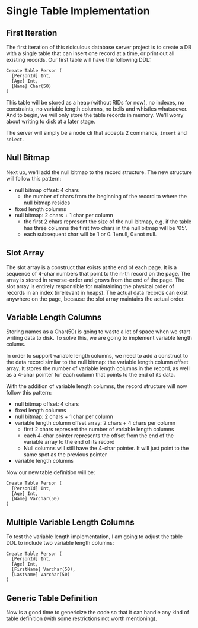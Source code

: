 # Single Table Implementation

## First Iteration

The first iteration of this ridiculous database server project is to create a DB with a single table that can insert one record at a time, or print out all existing records. Our first table will have the following DDL:

```
Create Table Person (
  [PersonId] Int,
  [Age] Int,
  [Name] Char(50)
)
```

This table will be stored as a heap (without RIDs for now), no indexes, no constraints, no variable length columns, no bells and whistles whatsoever. And to begin, we will only store the table records in memory. We'll worry about writing to disk at a later stage.

The server will simply be a node cli that accepts 2 commands, `insert` and `select`.

## Null Bitmap

Next up, we'll add the null bitmap to the record structure. The new structure will follow this pattern:

- null bitmap offset: 4 chars
  - the number of chars from the beginning of the record to where the null bitmap resides
- fixed length columns
- null bitmap: 2 chars + 1 char per column
  - the first 2 chars represent the size of the null bitmap, e.g. if the table has three columns the first two chars in the null bitmap will be '05'.
  - each subsequent char will be 1 or 0. 1=null, 0=not null.

## Slot Array

The slot array is a construct that exists at the end of each page. It is a sequence of 4-char numbers that point to the n-th record on the page. The array is stored in reverse-order and grows from the end of the page. The slot array is entirely responsible for maintaining the physical order of records in an index (irrelevant in heaps). The actual data records can exist anywhere on the page, because the slot array maintains the actual order.

## Variable Length Columns

Storing names as a Char(50) is going to waste a lot of space when we start writing data to disk. To solve this, we are going to implement variable length colums. 

In order to support variable length columns, we need to add a construct to the data record similar to the null bitmap: the variable length column offset array. It stores the number of variable length columns in the record, as well as a 4-char pointer for each column that points to the end of its data.

With the addition of variable length columns, the record structure will now follow this pattern:

- null bitmap offset: 4 chars
- fixed length columns
- null bitmap: 2 chars + 1 char per column
- variable length column offset array: 2 chars + 4 chars per column
  - first 2 chars represent the number of variable length columns
  - each 4-char pointer represents the offset from the end of the variable array to the end of its record
  - Null columns will still have the 4-char pointer. It will just point to the same spot as the previous pointer
- variable length columns

Now our new table definition will be:

```
Create Table Person (
  [PersonId] Int,
  [Age] Int,
  [Name] Varchar(50)
)
```

## Multiple Variable Length Columns

To test the variable length implementation, I am going to adjust the table DDL to include two variable length columns:

```
Create Table Person (
  [PersonId] Int,
  [Age] Int,
  [FirstName] Varchar(50),
  [LastName] Varchar(50)
)
```

## Generic Table Definition

Now is a good time to genericize the code so that it can handle any kind of table definition (with some restrictions not worth mentioning).